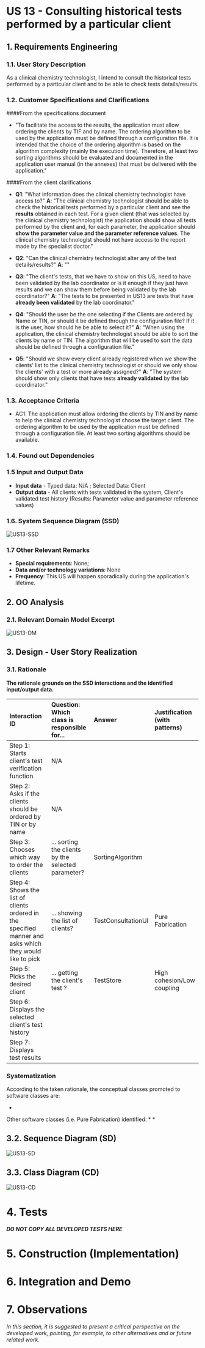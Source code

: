 # US 13 - Consulting historical tests performed by a particular client

## 1. Requirements Engineering

### 1.1. User Story Description

As a clinical chemistry technologist, I intend to consult the historical tests performed by a particular client and to be able to check tests details/results.

### 1.2. Customer Specifications and Clarifications

####From the specifications document

* "To facilitate the access to the results, the application must allow ordering the clients by TIF and by name. The ordering algorithm to be used by the application must be defined through a configuration file. It is intended that the choice of the ordering algorithm is based on the algorithm complexity (mainly the execution time). Therefore, at least two sorting algorithms should be evaluated and documented in the application user manual (in the annexes) that must be delivered with the application."

####From the client clarifications

* **Q1**: "What information does the clinical chemistry technologist have access to?" **A**: "The clinical chemistry technologist should be able to check the historical tests performed by a particular client and see the **results** obtained in each test. For a given client (that was selected by the clinical chemistry technologist) the application should show all tests performed by the client and, for each parameter, the application should **show the parameter value and the parameter reference values**. The clinical chemistry technologist should not have access to the report made by the specialist doctor."

* **Q2**: "Can the clinical chemistry technologist alter any of the test details/results?" **A**: ""

* **Q3**: "The client's tests, that we have to show on this US, need to have been validated by the lab coordinator or is it enough if they just have results and we can show them before being validated by the lab coordinator?" **A**: "The tests to be presented in US13 are tests that have **already been validated** by the lab coordinator."

* **Q4**: "Should the user be the one selecting if the Clients are ordered by Name or TIN, or should it be defined through the configuration file? If it is the user, how should he be able to select it?" **A**: "When using the application, the clinical chemistry technologist should be able to sort the clients by name or TIN. The algorithm that will be used to sort the data should be defined through a configuration file."

* **Q5**: "Should we show every client already registered when we show the clients' list to the clinical chemistry technologist or should we only show the clients' with a test or more already assigned?" **A**: "The system should show only clients that have tests **already validated** by the lab coordinator."

### 1.3. Acceptance Criteria

* AC1: The application must allow ordering the clients by TIN and by name to help the clinical chemistry technologist choose the target client. The ordering algorithm to be used by the application must be defined through a configuration file. At least two sorting algorithms should be available.

### 1.4. Found out Dependencies



### 1.5 Input and Output Data

* **Input data** - Typed data: N/A ; Selected Data: Client
* **Output data** - All clients with tests validated in the system, Client's validated test history (Results: Parameter value and parameter reference values)

### 1.6. System Sequence Diagram (SSD)

![US13-SSD](US13_SSD.svg)

### 1.7 Other Relevant Remarks

* **Special requirements**: None;
* **Data and/or technology variations**: None
* **Frequency**: This US will happen sporadically during the application's lifetime.

## 2. OO Analysis

### 2.1. Relevant Domain Model Excerpt

![US13-DM](US13_DM.svg)

## 3. Design - User Story Realization

### 3.1. Rationale

**The rationale grounds on the SSD interactions and the identified input/output data.**

| Interaction ID | Question: Which class is responsible for... | Answer  | Justification (with patterns)  |
|:-------------  |:---------------------|:------------|:---------------------------- |
| Step 1: Starts client's test verification function | N/A |  |  |
| Step 2: Asks if the clients should be ordered by TIN or by name | N/A |  |  |
| Step 3: Chooses which way to order the clients | ... sorting the clients by the selected parameter? | SortingAlgorithm |  |
| Step 4: Shows the list of clients ordered in the specified manner and asks which they would like to pick  | ... showing the list of clients? | TestConsultationUI | Pure Fabrication |
| Step 5: Picks the desired client | ... getting the client's test ? | TestStore | High cohesion/Low coupling |
| Step 6: Displays the selected client's test history |  |  |  |
| Step 7: Displays test results |  |  |  |

### Systematization ##

According to the taken rationale, the conceptual classes promoted to software classes are:

* 

Other software classes (i.e. Pure Fabrication) identified:
* 
* 

## 3.2. Sequence Diagram (SD)

![US13-SD](US13_SD.svg)

## 3.3. Class Diagram (CD)

![US13-CD](US13_CD.svg)

# 4. Tests

**_DO NOT COPY ALL DEVELOPED TESTS HERE_**



# 5. Construction (Implementation)




# 6. Integration and Demo



# 7. Observations

*In this section, it is suggested to present a critical perspective on the developed work, pointing, for example, to other alternatives and or future related work.*





